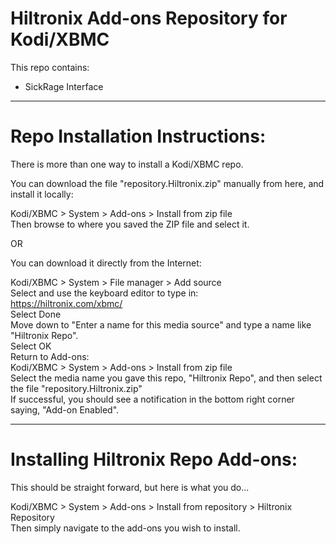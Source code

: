 # Hiltronix Add-ons Repository for Kodi/XBMC

This repo contains:
- SickRage Interface

-----

# Repo Installation Instructions:

There is more than one way to install a Kodi/XBMC repo.

You can download the file "repository.Hiltronix.zip" manually from here, and install it locally:

Kodi/XBMC > System > Add-ons > Install from zip file  
Then browse to where you saved the ZIP file and select it.

OR

You can download it directly from the Internet:

Kodi/XBMC > System > File manager > Add source  
Select <None> and use the keyboard editor to type in:  
https://hiltronix.com/xbmc/  
Select Done  
Move down to "Enter a name for this media source" and type a name like "Hiltronix Repo".  
Select OK  
Return to Add-ons:  
Kodi/XBMC > System > Add-ons > Install from zip file  
Select the media name you gave this repo, "Hiltronix Repo", and then select the file "repository.Hiltronix.zip"  
If successful, you should see a notification in the bottom right corner saying, "Add-on Enabled".  

-----

# Installing Hiltronix Repo Add-ons:

This should be straight forward, but here is what you do...

Kodi/XBMC > System > Add-ons > Install from repository > Hiltronix Repository  
Then simply navigate to the add-ons you wish to install.
